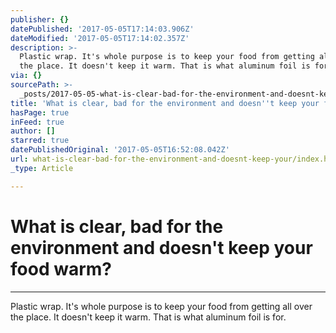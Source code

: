 ```yaml
---
publisher: {}
datePublished: '2017-05-05T17:14:03.906Z'
dateModified: '2017-05-05T17:14:02.357Z'
description: >-
  Plastic wrap. It's whole purpose is to keep your food from getting all over
  the place. It doesn't keep it warm. That is what aluminum foil is for.
via: {}
sourcePath: >-
  _posts/2017-05-05-what-is-clear-bad-for-the-environment-and-doesnt-keep-your.md
title: 'What is clear, bad for the environment and doesn''t keep your food warm?'
hasPage: true
inFeed: true
author: []
starred: true
datePublishedOriginal: '2017-05-05T16:52:08.042Z'
url: what-is-clear-bad-for-the-environment-and-doesnt-keep-your/index.html
_type: Article

---
```

# What is clear, bad for the environment and doesn't keep your food warm?

---

Plastic wrap. It's whole purpose is to keep your food from getting all over the place. It doesn't keep it warm. That is what aluminum foil is for.